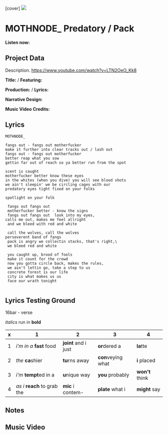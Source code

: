 [cover] ![](57175019_319474918741616_8502199518755923887_n.jpg)

# MOTHNODE_ Predatory / Pack

**Listen now:** 

## Project Data

Description.
https://www.youtube.com/watch?v=LTN2OeO_Kk8

**Title:**  / **Featuring:** 

**Production:**  / **Lyrics:** 

**Narrative Design:**

**Music Video Credits:**

## Lyrics

```
MOTHNODE_ 

fangs out - fangs out motherfucker
make it further into clear tracks out / lash out
fangs out - fangs out motherfucker
better reap what you sow
gettin far out of reach so ya better run from the spot

scent is caught
motherfucker better know these eyes
in the whites (when you dive) you will see blood shots   
we ain't sleepin' we be circling cages with our
predatory eyes tight fixed on your folks

spotlight on your folk

 fangs out fangs out 
 motherfucker better - know the signs 
 fangs out fangs out  look into my eyes, 
calls me out, makes me feel allright   
 and we bleed with red and white
 
 call the wolves, call the wolves
perseverent band of fangs
 pack is angry we collectin stacks, that's right,\
 we bleed red and white
 
 you caught up, brood of fools
 make it count for the crowd
 now you gotta circle back, makes the rules,
 we ain't lettin go, take a step to us
 concrete forest is our life
 city is what makes us us
 face our wrath tonight
 
```

## Lyrics Testing Ground

16bar - verse

*italics* run in
**bold**

| x | 1 | 2 | 3 | 4 |
|---|---|---|---|---|
| 1 | *i'm in a* **fast** food | **joint** and i just  | **or**dered a  | **la**tte  |
| 2 | *the* **ca**shier | **tu**rns away  |  **con**veying what |  **i** placed |
| 3 | *i'm* **tempt**ed in a | **u**nique way  |  **you** probably |  **won't** think |
| 4 | *as i* **reach** to grab the |  **mic** i contem-  | **plate** what i | **might** say |

## Notes

## Music Video
